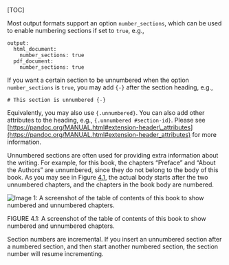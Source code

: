 [TOC]

Most output formats support an option `number_sections`, which can be used to enable numbering sections if set to `true`, e.g.,

    output:
      html_document:
        number_sections: true
      pdf_document:
        number_sections: true

If you want a certain section to be unnumbered when the option `number_sections` is `true`, you may add `{-}` after the section heading, e.g.,

    # This section is unnumbered {-}

Equivalently, you may also use `{.unnumbered}`. You can also add other attributes to the heading, e.g., `{.unnumbered #section-id}`. Please see [https://pandoc.org/MANUAL.html#extension-header\_attributes](https://pandoc.org/MANUAL.html#extension-header_attributes) for more information.

Unnumbered sections are often used for providing extra information about the writing. For example, for this book, the chapters “Preface” and “About the Authors” are unnumbered, since they do not belong to the body of this book. As you may see in Figure [4.1](#fig41), the actual body starts after the two unnumbered chapters, and the chapters in the book body are numbered.

![Image 1: A screenshot of the table of contents of this book to show numbered and unnumbered chapters.](https://bookdown.org/yihui/rmarkdown-cookbook/images/unnumbered-sections.png)

<div id="fig41">
FIGURE 4.1: A screenshot of the table of contents of this book to show numbered and unnumbered chapters.
</div>

Section numbers are incremental. If you insert an unnumbered section after a numbered section, and then start another numbered section, the section number will resume incrementing.
